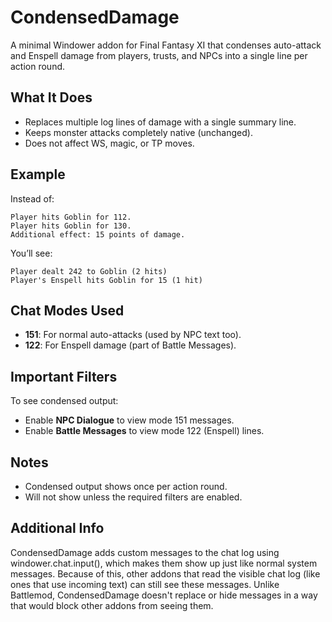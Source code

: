# CondensedDamage
A minimal Windower addon for Final Fantasy XI that condenses auto-attack and Enspell damage from players, trusts, and NPCs into a single line per action round. 

## What It Does
- Replaces multiple log lines of damage with a single summary line.
- Keeps monster attacks completely native (unchanged).
- Does not affect WS, magic, or TP moves.

## Example
Instead of:
```
Player hits Goblin for 112.
Player hits Goblin for 130.
Additional effect: 15 points of damage.
```
You’ll see:
```
Player dealt 242 to Goblin (2 hits)
Player's Enspell hits Goblin for 15 (1 hit)
```

## Chat Modes Used
- **151**: For normal auto-attacks (used by NPC text too).
- **122**: For Enspell damage (part of Battle Messages).

## Important Filters
To see condensed output:
- Enable **NPC Dialogue** to view mode 151 messages.
- Enable **Battle Messages** to view mode 122 (Enspell) lines.

## Notes
- Condensed output shows once per action round.
- Will not show unless the required filters are enabled.

## Additional Info
CondensedDamage adds custom messages to the chat log using windower.chat.input(), which makes them show up just like normal system messages.
Because of this, other addons that read the visible chat log (like ones that use incoming text) can still see these messages.
Unlike Battlemod, CondensedDamage doesn't replace or hide messages in a way that would block other addons from seeing them.
